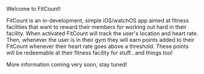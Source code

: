 Welcome to FitCount!

FitCount is an in-development, simple iOS/watchOS app aimed at fitness facilities that want to reward their members for working out hard in their facility. When activated FitCount will track the user's location and heart rate. Then, whenever the user is in their gym they will earn points added to their FitCount whenever their heart rate goes above a threshold. These points will be redeemable at their fitness facility for stuff...and things too!

More information coming very soon, stay tuned!
